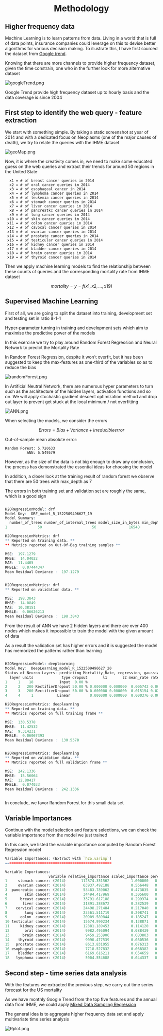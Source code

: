 <h1 align="center">Methodology</h1>

## Higher frequency data

Machine Learning is to learn patterns from data. Living in a world that is full of data points, insurance companies could leverage on this to devise better algorithms for various decision making. To illustrate this, I have first sourced the dataset from [Google trend](https://trends.google.com/trends).

Knowing that there are more channels to provide higher frequency dataset, given the time constrain, one who in the further look for more alternative dataset

![googleTrend.png](https://raw.githubusercontent.com/stchau4work/Near_real_time_mortality_prediction/master/docs/Methodology/googleTrend.png)

Google Trend provide high frequency dataset up to hourly basis and the data coverage is since 2004

## First step to identify the web query - feature extraction

We start with something simple. By taking a static screenshot at year of 2014 and with a dedicated focus on Neoplasms (one of the major causes of death), we try to relate the queries with the IHME dataset

![geoMap.png](https://raw.githubusercontent.com/stchau4work/Near_real_time_mortality_prediction/master/docs/Methodology/geoMap.png)

Now, it is where the creativity comes in, we need to make some educated guess on the web queries and extract their trends for around 50 regions in the United State

      x1 = # of breast cancer queries in 2014
      x2 = # of oral cancer queries in 2014
      x3 = # of esophageal cancer in 2014
      x4 = # of lymphoma cancer queries in 2014
      x5 = # of leukemia cancer queries in 2014
      x6 = # of stomach cancer queries in 2014
      x7 = # of liver cancer queries in 2014
      x8 = # of pancreatkc cancer queries in 2014
      x9 = # of lung cancer queries in 2014
     x10 = # of skin cancer queries in 2014
     x11 = # of colon cancer queries in 2014
     x12 = # of cavocal cancer queries in 2014
     x13 = # of ovarian cancer queries in 2014
     x14 = # of prostate cancer queries in 2014
     x15 = # of testicular cancer queries in 2014
     x16 = # of kidney cancer queries in 2014
     x17 = # of bladder cancer queries in 2014
     x18 = # of brain cancer queries in 2014
     x19 = # of thyroid cancer queries in 2014

Then we apply machine learning models to find the relationship between these counts of queries and the corresponding mortality rate from IHME dataset

$$ mortality = y = f(x1,x2, ..., x19) $$

## Supervised Machine Learning

First of all, we are going to split the dataset into training, development set and testing set in ratio 8-1-1

Hyper-parameter turning in training and development sets which aim to maximise the predictive power of the models

In this exercise we try to play around Random Forest Regression and Neural Network to predict the Mortality Rate

In Random Forest Regression, despite it won't overfit, but it has been suggested to keep the max-features as one-third of the variables so as to reduce the bias

![randomForest.png](https://raw.githubusercontent.com/stchau4work/Near_real_time_mortality_prediction/master/docs/Methodology/randomForest.png)

In Artificial Neutral Network, there are numerous hyper parameters to turn such as the architecture of the hidden layers, activation functions and so on. We will apply stochastic gradient descent optimization method and drop out layer to prevent get stuck at the local minimum / not overfitting

![ANN.png](https://raw.githubusercontent.com/stchau4work/Near_real_time_mortality_prediction/master/docs/Methodology/ANN.png)

When selecting the models, we consider the errors

$$ Errors = Bias + Variance + Irreducible error $$

Out-of-sample mean absolute error:

    Random Forest: 5.720633
              ANN: 6.549579

However, as the size of the data is not big enough to draw any conclusion, the process has demonstrated the essential ideas for choosing the model

In addition, a closer look at the training result of random forest we observe that there are 50 trees with max_depth as 7

The errors in both training set and validation set are roughly the same, which is a good sign

```R

H2ORegressionModel: drf
Model Key:  DRF_model_R_1522509496627_19
Model Summary:
  number_of_trees number_of_internal_trees model_size_in_bytes min_depth max_depth mean_depth min_leaves max_leaves mean_leaves
1              50                       50               16548         6         7    6.90000         16         28    21.60000

H2ORegressionMetrics: drf
** Reported on training data. **
** Metrics reported on Out-Of-Bag training samples **

MSE:  197.1279
RMSE:  14.04022
MAE:  11.4405
RMSLE:  0.07444347
Mean Residual Deviance :  197.1279


H2ORegressionMetrics: drf
** Reported on validation data. **

MSE:  198.3843
RMSE:  14.0849
MAE:  10.38151
RMSLE:  0.06626213
Mean Residual Deviance :  198.3843


```

From the result of ANN we have 2 hidden layers and there are over 400 nodes which makes it impossible to train the model with the given amount of data

As a result the validation set has higher errors and it is suggested the model has memorized the patterns rather than learning

```R

H2ORegressionModel: deeplearning
Model Key:  DeepLearning_model_R_1522509496627_20
Status of Neuron Layers: predicting Mortality_Rate, regression, gaussian distribution, Quadratic loss, 44,201 weights/biases, 529.8 KB, 370 training samples, mini-batch size 1
  layer units             type dropout       l1       l2 mean_rate rate_rms momentum mean_weight weight_rms mean_bias bias_rms
1     1    18            Input  0.00 %
2     2   200 RectifierDropout 50.00 % 0.000000 0.000000  0.005742 0.003480 0.000000    0.001595   0.098558  0.497391 0.014043
3     3   200 RectifierDropout 50.00 % 0.000000 0.000000  0.015154 0.027960 0.000000   -0.000927   0.069770  0.993742 0.016470
4     4     1           Linear         0.000000 0.000000  0.000376 0.000199 0.000000    0.003967   0.097861 -0.005620 0.000000

H2ORegressionMetrics: deeplearning
** Reported on training data. **
** Metrics reported on full training frame **

MSE:  130.5378
RMSE:  11.42532
MAE:  9.314231
RMSLE:  0.06067393
Mean Residual Deviance :  130.5378


H2ORegressionMetrics: deeplearning
** Reported on validation data. **
** Metrics reported on full validation frame **

MSE:  242.1336
RMSE:  15.56064
MAE:  12.80417
RMSLE:  0.074033
Mean Residual Deviance :  242.1336



```


In conclude, we favor Random Forest for this small data set

## Variable Importances

Continue with the model selection and feature selections, we can check the variable importance from the model we just trained

In this case, we listed the variable importance computed by Random Forest Regression model

```R
Variable Importances: (Extract with `h2o.varimp`)
=================================================

Variable Importances:
                    variable relative_importance scaled_importance percentage
1     stomach cancer: (2014)       112874.351562          1.000000   0.233193
2     ovarian cancer: (2014)        63937.492188          0.566448   0.132092
3  pancreatic cancer: (2014)        53483.789062          0.473835   0.110495
4        skin cancer: (2014)        34494.417969          0.305600   0.071264
5      breast cancer: (2014)        33791.617188          0.299374   0.069812
6       liver cancer: (2014)        31891.388672          0.282539   0.065886
7    cervical cancer: (2014)        24498.271484          0.217040   0.050612
8        lung cancer: (2014)        23561.511719          0.208741   0.048677
9      colon  cancer: (2014)        20909.589844          0.185247   0.043198
10 testicular cancer: (2014)        15674.990234          0.138871   0.032384
11     kidney cancer: (2014)        12881.189453          0.114120   0.026612
12       oral cancer: (2014)         9982.496094          0.088439   0.020623
13      brain cancer: (2014)         9459.253906          0.083803   0.019542
14    thyroid cancer: (2014)         9090.477539          0.080536   0.018781
15   prostate cancer: (2014)         8613.831055          0.076313   0.017796
16 esophageal cancer: (2014)         7718.527832          0.068382   0.015946
17    bladder cancer: (2014)         6169.616211          0.054659   0.012746
18   lymphoma cancer: (2014)         5004.554688          0.044337   0.010339

```

## Second step - time series data analysis

With the features we extracted the previous step, we carry out time series forecast for the US mortality

As we have monthly Google Trend from the top five features and the annual data from IHME, we could apply [Mixed Data Sampling Regression](https://cran.r-project.org/web/packages/midasr/midasr.pdf)

The general idea is to aggregate higher frequency data set and apply multivariate time series analysis

![Rplot.png](https://raw.githubusercontent.com/stchau4work/Near_real_time_mortality_prediction/master/docs/Methodology/Rplot.png)


<script type="text/x-mathjax-config">
MathJax.Hub.Config({
  tex2jax: {inlineMath: [ ['$', '$'] ],
        displayMath: [ ['$$', '$$']]}
});
</script>

<script type="text/javascript" src="https://cdn.bootcss.com/mathjax/2.7.2/MathJax.js?config=default"></script>
